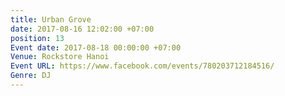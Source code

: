 ```yaml
---
title: Urban Grove
date: 2017-08-16 12:02:00 +07:00
position: 13
Event date: 2017-08-18 00:00:00 +07:00
Venue: Rockstore Hanoi
Event URL: https://www.facebook.com/events/780203712184516/
Genre: DJ
---
```


